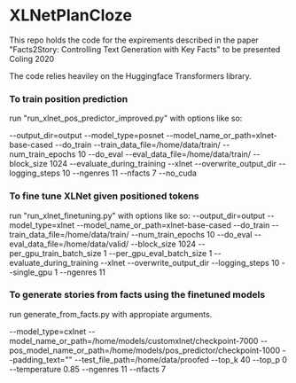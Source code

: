 # XLNetPlanCloze
This repo holds the code for the expirements described in the paper
"Facts2Story: Controlling Text Generation with Key Facts"
to be presented Coling 2020

The code relies heaviley on the Huggingface Transformers library. 

### To train position prediction 
run "run_xlnet_pos_predictor_improved.py" with options like so:

--output_dir=output
--model_type=posnet
--model_name_or_path=xlnet-base-cased
--do_train
--train_data_file=/home/data/train/
--num_train_epochs 10
--do_eval
--eval_data_file=/home/data/train/
--block_size 1024
--evaluate_during_training
--xlnet
--overwrite_output_dir
--logging_steps 10
--ngenres 11
--nfacts 7
--no_cuda

### To fine tune XLNet given positioned tokens
run "run_xlnet_finetuning.py" with options like so:
--output_dir=output
--model_type=xlnet
--model_name_or_path=xlnet-base-cased
--do_train
--train_data_file=/home/data/train/
--num_train_epochs
10
--do_eval
--eval_data_file=/home/data/valid/
--block_size
1024
--per_gpu_train_batch_size
1
--per_gpu_eval_batch_size
1
--evaluate_during_training
--xlnet
--overwrite_output_dir
--logging_steps
10
--single_gpu
1
--ngenres
11

### To generate stories from facts using the finetuned models
run generate_from_facts.py with appropiate arguments.

--model_type=cxlnet
--model_name_or_path=/home/models/customxlnet/checkpoint-7000
--pos_model_name_or_path=/home/models/pos_predictor/checkpoint-1000
--padding_text=""
--test_file_path=/home/data/proofed
--top_k
40
--top_p
0
--temperature
0.85
--ngenres
11
--nfacts
7




